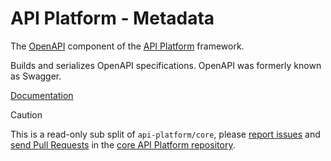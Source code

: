 # API Platform - Metadata 

The [OpenAPI](https://www.openapis.org) component of the [API Platform](https://api-platform.com) framework.

Builds and serializes OpenAPI specifications. OpenAPI was formerly known as Swagger.

[Documentation](https://api-platform.com/docs/core/openapi/)

> [!CAUTION]
>
> This is a read-only sub split of `api-platform/core`, please
> [report issues](https://github.com/api-platform/core/issues) and
> [send Pull Requests](https://github.com/api-platform/core/pulls)
> in the [core API Platform repository](https://github.com/api-platform/core).
